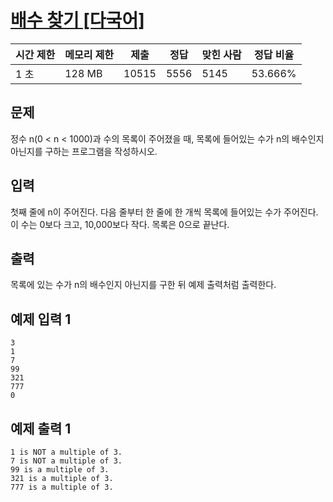 # [배수 찾기 [다국어]](https://www.acmicpc.net/problem/4504)

| 시간 제한 | 메모리 제한 | 제출 | 정답 | 맞힌 사람 | 정답 비율 |
| --- | --- | --- | --- | --- | --- |
| 1 초 | 128 MB | 10515 | 5556 | 5145 | 53.666% |

## 문제

정수 n(0 < n < 1000)과 수의 목록이 주어졌을 때, 목록에 들어있는 수가 n의 배수인지 아닌지를 구하는 프로그램을 작성하시오.

## 입력

첫째 줄에 n이 주어진다. 다음 줄부터 한 줄에 한 개씩 목록에 들어있는 수가 주어진다. 이 수는 0보다 크고, 10,000보다 작다. 목록은 0으로 끝난다.

## 출력

목록에 있는 수가 n의 배수인지 아닌지를 구한 뒤 예제 출력처럼 출력한다.

## 예제 입력 1

```
3
1
7
99
321
777
0

```

## 예제 출력 1

```
1 is NOT a multiple of 3.
7 is NOT a multiple of 3.
99 is a multiple of 3.
321 is a multiple of 3.
777 is a multiple of 3.
```
